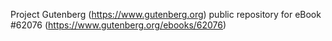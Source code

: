 Project Gutenberg (https://www.gutenberg.org) public repository for eBook #62076 (https://www.gutenberg.org/ebooks/62076)
